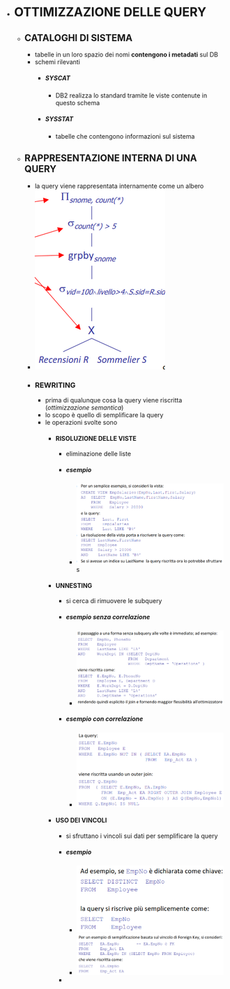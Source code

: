 - # OTTIMIZZAZIONE DELLE QUERY
	- ## CATALOGHI DI SISTEMA
		- tabelle in un loro spazio dei nomi **contengono i metadati** sul DB
		- schemi rilevanti
			- ##### SYSCAT
				- DB2 realizza lo standard  tramite le viste contenute in questo schema
			- ##### SYSSTAT
				- tabelle che contengono informazioni sul sistema
	- ## RAPPRESENTAZIONE INTERNA DI UNA QUERY
		- la query viene rappresentata internamente come un albero
		- ![image.png](../assets/image_1682501235377_0.png)
		- ### REWRITING
			- prima di qualunque cosa la query viene riscritta (*ottimizzazione semantica*)
			- lo scopo è quello di semplificare la query
			- le operazioni svolte sono
				- #### RISOLUZIONE DELLE VISTE
					- eliminazione delle liste
					- ##### esempio
						- ![image.png](../assets/image_1682501534544_0.png)s
				- #### UNNESTING
					- si cerca di rimuovere le subquery
					- ##### esempio senza correlazione
						- ![image.png](../assets/image_1682502130199_0.png)
					- ##### esempio con correlazione
						- ![image.png](../assets/image_1682502299124_0.png)
				- #### USO DEI VINCOLI
					- si sfruttano i vincoli sui dati per semplificare la query
					- ##### esempio
						- ![image.png](../assets/image_1682502417326_0.png)
						- ![image.png](../assets/image_1682502512442_0.png)
					-